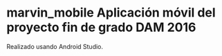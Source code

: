 # marvin_mobile Aplicación móvil del proyecto fin de grado DAM 2016
Realizado usando Android Studio.
